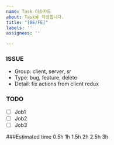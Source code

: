 ```yaml
---
name: Task 이슈카드
about: Task를 작성합니다.
title: "[BE/FE]"
labels: ''
assignees: ''

---
```


### ISSUE
- Group: client, server, sr
- Type: bug, feature, delete
- Detail: fix actions from client redux

### TODO
 - [ ] Job1
  - [ ]  Job2
  - [ ]  Job3

###Estimated time
0.5h
1h
1.5h
2h
2.5h
3h

